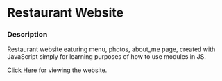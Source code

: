 # Restaurant Website

### Description

Restaurant website eaturing menu, photos, about_me page, created with JavaScript simply for learning purposes of how to use modules in JS.

[Click Here]([https://rawcdn.githack.com/victoriakapelush/Restaurant-Page/8623994b5a077a2702f3579b95de2361c7ef135c/dist/index.html) for viewing the website.
